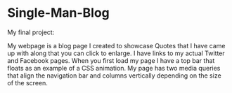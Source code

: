 # Single-Man-Blog
My final project:

My webpage is a blog page I created to showcase Quotes that I have came up with along that you can click to enlarge. I have links to my actual Twitter and Facebook pages. When you first load my page I have a top bar that floats as an example of a CSS animation. My page has two media queries that align the navigation bar and columns vertically depending on the size of the screen.  
